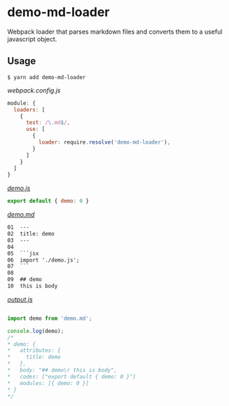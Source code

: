 # demo-md-loader
Webpack loader that parses markdown files and converts them to a useful javascript object.

## Usage
```
$ yarn add demo-md-loader
```

*webpack.config.js*
```js
module: {
  loaders: [
    {
      test: /\.md$/,
      use: [
        {
          loader: require.resolve('demo-md-loader'),
        }
      ]
    }
  ]
}
```

[*demo.js*](https://github.com/Theoton/demo-markdown-loader/blob/master/test/examples/demo.js)

```js
export default { demo: 0 }
```

[*demo.md*](https://github.com/Theoton/demo-markdown-loader/blob/master/test/examples/demo.md)

```markdown
01  ---
02  title: demo
03  ---
04  
05  ```jsx
06  import './demo.js';
07  ```
08  
09  ## demo
10  this is body
```

[*output.js*](https://github.com/Theoton/demo-markdown-loader/blob/master/test/examples/output.js)

```js

import demo from 'demo.md';

console.log(demo);
/* 
* demo: {
*   attributes: {
*     title: demo
*   },
*   body: "## demo\r this is body",
*   codes: ["export default { demo: 0 }"]
*   modules: [{ demo: 0 }]
* }
*/

```